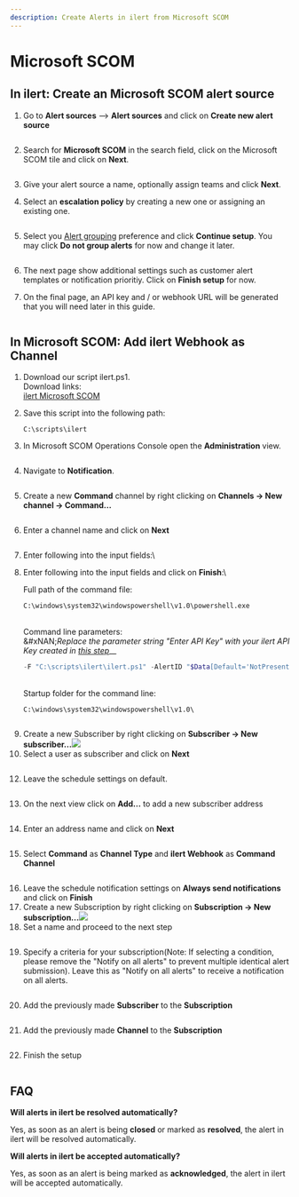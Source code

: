 ```yaml
---
description: Create Alerts in ilert from Microsoft SCOM
---
```


# Microsoft SCOM

## In ilert: Create an Microsoft SCOM alert source

1.  Go to **Alert sources** --> **Alert sources** and click on **Create new alert source**

    <figure><img src="../../.gitbook/assets/Screenshot 2023-08-28 at 10.21.10.png" alt=""><figcaption></figcaption></figure>
2.  Search for **Microsoft SCOM** in the search field, click on the Microsoft SCOM tile and click on **Next**.&#x20;

    <figure><img src="../../.gitbook/assets/Screenshot 2023-08-28 at 10.24.23.png" alt=""><figcaption></figcaption></figure>
3. Give your alert source a name, optionally assign teams and click **Next**.
4.  Select an **escalation policy** by creating a new one or assigning an existing one.

    <figure><img src="../../.gitbook/assets/Screenshot 2023-08-28 at 11.37.47.png" alt=""><figcaption></figcaption></figure>
5.  Select you [Alert grouping](../../alerting/alert-sources.md#alert-grouping) preference and click **Continue setup**. You may click **Do not group alerts** for now and change it later.&#x20;

    <figure><img src="../../.gitbook/assets/Screenshot 2023-08-28 at 11.38.24.png" alt=""><figcaption></figcaption></figure>
6. The next page show additional settings such as customer alert templates or notification prioritiy. Click on **Finish setup** for now.
7.  On the final page, an API key and / or webhook URL will be generated that you will need later in this guide.

    <figure><img src="../../.gitbook/assets/Screenshot 2023-08-28 at 11.47.34 (1).png" alt=""><figcaption></figcaption></figure>

## In Microsoft SCOM: Add ilert Webhook as Channel

1. Download our script ilert.ps1.\
   Download links:\
   [ilert Microsoft SCOM](https://github.com/iLert/ilert-ms-scom)
2.  Save this script into the following path:

    ```
    C:\scripts\ilert
    ```
3. In Microsoft SCOM Operations Console open the **Administration** view.

<figure><img src="../../.gitbook/assets/ms-scom-1.png" alt=""><figcaption></figcaption></figure>

4. Navigate to **Notification**.

<figure><img src="../../.gitbook/assets/ms-scom-2.png" alt=""><figcaption></figcaption></figure>

5. Create a new **Command** channel by right clicking on **Channels -> New channel -> Command...**

<figure><img src="../../.gitbook/assets/ms-scom-3.png" alt=""><figcaption></figcaption></figure>

6. Enter a channel name and click on **Next**

<figure><img src="../../.gitbook/assets/ms-scom-4.png" alt=""><figcaption></figcaption></figure>

7. Enter following into the input fields:\\
8.  Enter following into the input fields and click on **Finish**:\\

    Full path of the command file:

    ```
    C:\windows\system32\windowspowershell\v1.0\powershell.exe
    ```

    \
    Command line parameters:\
    &#xNAN;_&#x52;eplace the parameter string "Enter API Key" with your ilert API Key created in_ [_this step_](ms-scom.md#in-ilert-create-microsoft-scom-alert-source)\_\_

    ```powershell
    -F "C:\scripts\ilert\ilert.ps1" -AlertID "$Data[Default='NotPresent']/Context/DataItem/AlertId$" -AlertSourceKey "Enter API Key"
    ```

    \
    Startup folder for the command line:

    ```
    C:\windows\system32\windowspowershell\v1.0\
    ```

<figure><img src="../../.gitbook/assets/ms-scom-5.png" alt=""><figcaption></figcaption></figure>

9. Create a new Subscriber by right clicking on **Subscriber -> New subscriber...**![](<../../.gitbook/assets/image (99).png>)
10. Select a user as subscriber and click on **Next**

<figure><img src="../../.gitbook/assets/ms-scom-8.png" alt=""><figcaption></figcaption></figure>

12. Leave the schedule settings on default.

<figure><img src="../../.gitbook/assets/ms-scom-9.png" alt=""><figcaption></figcaption></figure>

13. On the next view click on **Add...** to add a new subscriber address

<figure><img src="../../.gitbook/assets/ms-scom-10.png" alt=""><figcaption></figcaption></figure>

14. Enter an address name and click on **Next**

<figure><img src="../../.gitbook/assets/ms-scom-11.png" alt=""><figcaption></figcaption></figure>

15. Select **Command** as **Channel Type** and **ilert Webhook** as **Command Channel**

<figure><img src="../../.gitbook/assets/ms-scom-12.png" alt=""><figcaption></figcaption></figure>

16. Leave the schedule notification settings on **Always send notifications** and click on **Finish**
17. Create a new Subscription by right clicking on **Subscription -> New subscription...**![](<../../.gitbook/assets/image (110).png>)
18. Set a name and proceed to the next step

<figure><img src="../../.gitbook/assets/ms-scom-17.png" alt=""><figcaption></figcaption></figure>

19. Specify a criteria for your subscription(Note: If selecting a condition, please remove the "Notify on all alerts" to prevent multiple identical alert submission). Leave this as "Notify on all alerts" to receive a notification on all alerts.

<figure><img src="../../.gitbook/assets/ms-scom-18.png" alt=""><figcaption></figcaption></figure>

20. &#x20;Add the previously made **Subscriber** to the **Subscription**

<figure><img src="../../.gitbook/assets/ms-scom-21.png" alt=""><figcaption></figcaption></figure>

21. Add the previously made **Channel** to the **Subscription**

<figure><img src="../../.gitbook/assets/ms-scom-23.png" alt=""><figcaption></figcaption></figure>

22. &#x20;Finish the setup

<figure><img src="../../.gitbook/assets/ms-scom-24.png" alt=""><figcaption></figcaption></figure>

## FAQ

**Will alerts in ilert be resolved automatically?**

Yes, as soon as an alert is being **closed** or marked as **resolved**, the alert in ilert will be resolved automatically.

**Will alerts in ilert be accepted automatically?**

Yes, as soon as an alert is being marked as **acknowledged**, the alert in ilert will be accepted automatically.

